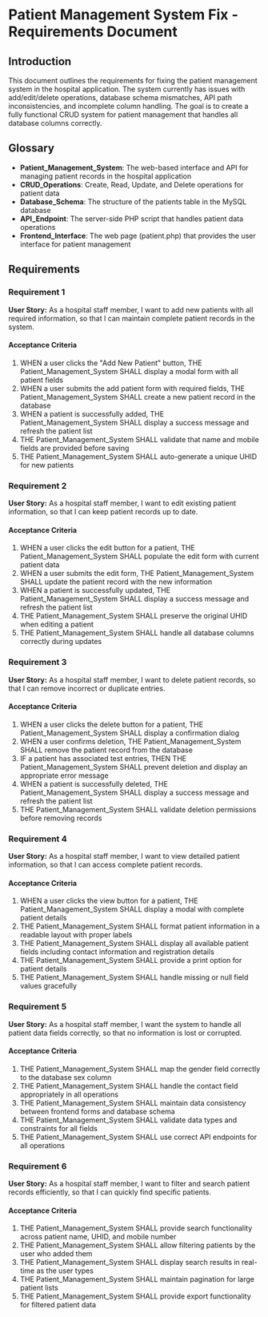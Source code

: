 # Patient Management System Fix - Requirements Document

## Introduction

This document outlines the requirements for fixing the patient management system in the hospital application. The system currently has issues with add/edit/delete operations, database schema mismatches, API path inconsistencies, and incomplete column handling. The goal is to create a fully functional CRUD system for patient management that handles all database columns correctly.

## Glossary

- **Patient_Management_System**: The web-based interface and API for managing patient records in the hospital application
- **CRUD_Operations**: Create, Read, Update, and Delete operations for patient data
- **Database_Schema**: The structure of the patients table in the MySQL database
- **API_Endpoint**: The server-side PHP script that handles patient data operations
- **Frontend_Interface**: The web page (patient.php) that provides the user interface for patient management

## Requirements

### Requirement 1

**User Story:** As a hospital staff member, I want to add new patients with all required information, so that I can maintain complete patient records in the system.

#### Acceptance Criteria

1. WHEN a user clicks the "Add New Patient" button, THE Patient_Management_System SHALL display a modal form with all patient fields
2. WHEN a user submits the add patient form with required fields, THE Patient_Management_System SHALL create a new patient record in the database
3. WHEN a patient is successfully added, THE Patient_Management_System SHALL display a success message and refresh the patient list
4. THE Patient_Management_System SHALL validate that name and mobile fields are provided before saving
5. THE Patient_Management_System SHALL auto-generate a unique UHID for new patients

### Requirement 2

**User Story:** As a hospital staff member, I want to edit existing patient information, so that I can keep patient records up to date.

#### Acceptance Criteria

1. WHEN a user clicks the edit button for a patient, THE Patient_Management_System SHALL populate the edit form with current patient data
2. WHEN a user submits the edit form, THE Patient_Management_System SHALL update the patient record with the new information
3. WHEN a patient is successfully updated, THE Patient_Management_System SHALL display a success message and refresh the patient list
4. THE Patient_Management_System SHALL preserve the original UHID when editing a patient
5. THE Patient_Management_System SHALL handle all database columns correctly during updates

### Requirement 3

**User Story:** As a hospital staff member, I want to delete patient records, so that I can remove incorrect or duplicate entries.

#### Acceptance Criteria

1. WHEN a user clicks the delete button for a patient, THE Patient_Management_System SHALL display a confirmation dialog
2. WHEN a user confirms deletion, THE Patient_Management_System SHALL remove the patient record from the database
3. IF a patient has associated test entries, THEN THE Patient_Management_System SHALL prevent deletion and display an appropriate error message
4. WHEN a patient is successfully deleted, THE Patient_Management_System SHALL display a success message and refresh the patient list
5. THE Patient_Management_System SHALL validate deletion permissions before removing records

### Requirement 4

**User Story:** As a hospital staff member, I want to view detailed patient information, so that I can access complete patient records.

#### Acceptance Criteria

1. WHEN a user clicks the view button for a patient, THE Patient_Management_System SHALL display a modal with complete patient details
2. THE Patient_Management_System SHALL format patient information in a readable layout with proper labels
3. THE Patient_Management_System SHALL display all available patient fields including contact information and registration details
4. THE Patient_Management_System SHALL provide a print option for patient details
5. THE Patient_Management_System SHALL handle missing or null field values gracefully

### Requirement 5

**User Story:** As a hospital staff member, I want the system to handle all patient data fields correctly, so that no information is lost or corrupted.

#### Acceptance Criteria

1. THE Patient_Management_System SHALL map the gender field correctly to the database sex column
2. THE Patient_Management_System SHALL handle the contact field appropriately in all operations
3. THE Patient_Management_System SHALL maintain data consistency between frontend forms and database schema
4. THE Patient_Management_System SHALL validate data types and constraints for all fields
5. THE Patient_Management_System SHALL use correct API endpoints for all operations

### Requirement 6

**User Story:** As a hospital staff member, I want to filter and search patient records efficiently, so that I can quickly find specific patients.

#### Acceptance Criteria

1. THE Patient_Management_System SHALL provide search functionality across patient name, UHID, and mobile number
2. THE Patient_Management_System SHALL allow filtering patients by the user who added them
3. THE Patient_Management_System SHALL display search results in real-time as the user types
4. THE Patient_Management_System SHALL maintain pagination for large patient lists
5. THE Patient_Management_System SHALL provide export functionality for filtered patient data